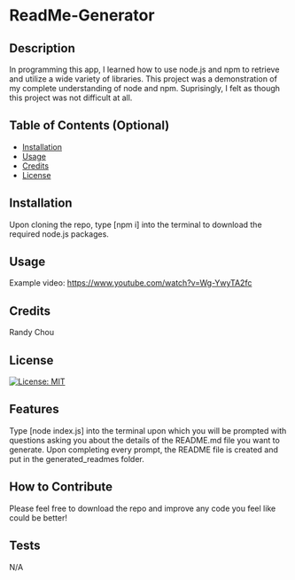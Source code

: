 # ReadMe-Generator
## Description
In programming this app, I learned how to use node.js and npm to retrieve and utilize a wide variety of libraries. This project was a demonstration of my complete understanding of node and npm. Suprisingly, I felt as though this project was not difficult at all.
## Table of Contents (Optional)
- [Installation](#installation)
- [Usage](#usage)
- [Credits](#credits)
- [License](#license)
## Installation
Upon cloning the repo, type [npm i] into the terminal to download the required node.js packages.
## Usage
Example video: https://www.youtube.com/watch?v=Wg-YwyTA2fc
## Credits
Randy Chou
## License
[![License: MIT](https://img.shields.io/badge/License-MIT-yellow.svg)](https://opensource.org/licenses/MIT)
## Features
Type [node index.js] into the terminal upon which you will be prompted with questions asking you about the details of the README.md file you want to generate. Upon completing every prompt, the README file is created and put in the generated_readmes folder. 
## How to Contribute
Please feel free to download the repo and improve any code you feel like could be better!
## Tests
N/A